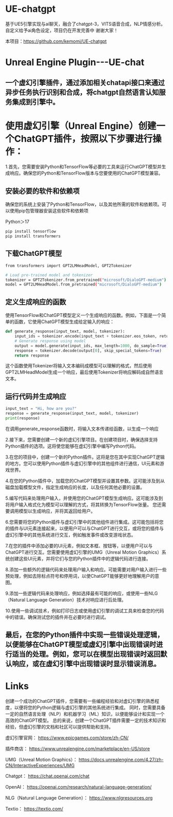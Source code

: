 # UE-chatgpt
基于UE5引擎实现与ai聊天，融合了chatgpt-3，VITS语音合成，NLP情感分析。自定义给予ai角色设定，项目仍在开发完善中 谢谢大家！  

本项目：https://github.com/kemomi/UE-chatgpt

# Unreal Engine Plugin---UE-chat

一个虚幻引擎插件，通过添加相关chatapi接口来通过异步任务执行识别和合成，将chatgpt自然语言认知服务集成到引擎中。
--------------------------------------------

# 使用虚幻引擎（Unreal Engine）创建一个ChatGPT插件，按照以下步骤进行操作：

1.首先，您需要安装Python和TensorFlow等必要的工具来运行ChatGPT模型并生成响应。确保您的Python和TensorFlow版本与您要使用的ChatGPT模型兼容。

## 安装必要的软件和依赖项

确保您的系统上安装了Python和TensorFlow，以及其他所需的软件和依赖项。可以使用pip包管理器安装这些软件和依赖项

Python＞17

```python
pip install tensorflow
pip install transformers
```
## 下载ChatGPT模型
```sh
from transformers import GPT2LMHeadModel, GPT2Tokenizer

# Load pre-trained model and tokenizer
tokenizer = GPT2Tokenizer.from_pretrained("microsoft/DialoGPT-medium")
model = GPT2LMHeadModel.from_pretrained("microsoft/DialoGPT-medium")
```
## 定义生成响应的函数
使用TensorFlow和ChatGPT模型定义一个生成响应的函数。例如，下面是一个简单的函数，它使用ChatGPT模型生成给定输入的响应：
```python
def generate_response(input_text, model, tokenizer):
    input_ids = tokenizer.encode(input_text + tokenizer.eos_token, return_tensors='tf')
    # Generate response using model
    output = model.generate(input_ids, max_length=1000, do_sample=True)
    response = tokenizer.decode(output[0], skip_special_tokens=True)
    return response
```
这个函数使用Tokenizer将输入文本编码成模型可以理解的格式，然后使用GPT2LMHeadModel生成一个响应，最后使用Tokenizer将响应解码成自然语言文本。

## 运行代码并生成响应
```python
input_text = "Hi, how are you?"
response = generate_response(input_text, model, tokenizer)
print(response)
```
在调用generate_response函数时，将输入文本传递给函数，以生成一个响应


2.接下来，您需要创建一个新的虚幻引擎项目。在创建项目时，确保选择支持Python插件的选项。这将使您能够在虚幻引擎中编写Python代码。

3.在您的项目中，创建一个新的Python插件。这将是您在其中实现ChatGPT逻辑的地方。您可以使用Python插件与虚幻引擎中的其他组件进行通信，UI元素和游戏世界。

4.在您的Python插件中，加载您的ChatGPT模型并设置其参数。这可能涉及到从磁盘加载模型文件，指定生成响应的长度，以及任何其他必要的设置。

5.编写代码来处理用户输入，并使用您的ChatGPT模型生成响应。这可能涉及到将用户输入格式化为模型可以理解的方式，将其转换为TensorFlow张量。
您还需要调用模型以生成响应，并将其返回给用户。

6.您需要将您的Python插件与虚幻引擎中的其他组件进行集成。这可能包括将您的插件与UI元素连接起来，以便用户可以与ChatGPT进行交互，或将您的插件与虚幻引擎中的其他系统进行交互，例如触发事件或改变游戏状态。

7.在您的插件中添加必要的UI元素，例如文本框、按钮等，以便用户可以与ChatGPT进行交互。您需要使用虚幻引擎的UMG（Unreal Motion Graphics）系统创建这些UI元素，并将它们与您的Python插件中的逻辑代码进行连接。

8.添加一些额外的逻辑代码来处理用户输入和响应。可能需要对用户输入进行一些预处理，例如去除标点符号和停用词，以使ChatGPT能够更好地理解用户的意图。

9.添加一些逻辑代码来处理响应，例如选择最有可能的响应，或使用一些NLG（Natural Language Generation）技术对响应进行后处理。

10.使用一些调试技术，例如打印日志或使用虚幻引擎的调试工具来检查您的代码中的错误。确保测试您的插件并在必要时进行调试。

最后，在您的Python插件中实现一些错误处理逻辑，以便能够在ChatGPT模型或虚幻引擎中出现错误时进行适当的处理。例如，您可以在模型出现错误时返回默认响应，或在虚幻引擎中出现错误时显示错误消息。
------------------------------------------

# Links
创建一个成功的ChatGPT插件，您需要有一些编程经验和对虚幻引擎的熟悉程度，以便将您的Python逻辑与虚幻引擎的其他系统进行集成。
同时，您需要具备一定的自然语言处理（NLP）和机器学习（ML）知识，以便能够设计和实现一个高效的ChatGPT模型。
总的来说，创建一个ChatGPT插件需要一定的技术知识和经验，但虚幻引擎的文档和社区可以提供帮助和支持。

虚幻引擎官网：
https://www.epicgames.com/store/zh-CN/

插件商店：
https://www.unrealengine.com/marketplace/en-US/store

UMG（Unreal Motion Graphics）：
https://docs.unrealengine.com/4.27/zh-CN/InteractiveExperiences/UMG

Chatgpt：
https://chat.openai.com/chat

OpenAI：
https://openai.com/research/natural-language-generation/

NLG（Natural Language Generation）：
https://www.nlgresources.org

Textio：
https://textio.com/
